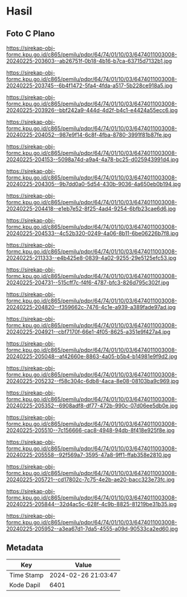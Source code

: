 # Hasil

## Foto C Plano

https://sirekap-obj-formc.kpu.go.id/c865/pemilu/pdpr/64/74/01/10/03/6474011003008-20240225-203603--ab26751f-0b18-4b16-b7ca-63715d7132b1.jpg

https://sirekap-obj-formc.kpu.go.id/c865/pemilu/pdpr/64/74/01/10/03/6474011003008-20240225-203745--6b4f1472-5fa4-4fda-a517-5b228ce918a5.jpg

https://sirekap-obj-formc.kpu.go.id/c865/pemilu/pdpr/64/74/01/10/03/6474011003008-20240225-203926--bbf242a9-444d-4d2f-b4c1-e4424a55ecc6.jpg

https://sirekap-obj-formc.kpu.go.id/c865/pemilu/pdpr/64/74/01/10/03/6474011003008-20240225-204052--987e9f14-6c8f-4fba-8780-3991f81b87fe.jpg

https://sirekap-obj-formc.kpu.go.id/c865/pemilu/pdpr/64/74/01/10/03/6474011003008-20240225-204153--5098a74d-a9a4-4a78-bc25-d025943991d4.jpg

https://sirekap-obj-formc.kpu.go.id/c865/pemilu/pdpr/64/74/01/10/03/6474011003008-20240225-204305--9b7dd0a0-5d54-430b-9036-4a650eb0b194.jpg

https://sirekap-obj-formc.kpu.go.id/c865/pemilu/pdpr/64/74/01/10/03/6474011003008-20240225-204418--e1eb7e52-8f25-4ad4-9254-6bfb23cae6d6.jpg

https://sirekap-obj-formc.kpu.go.id/c865/pemilu/pdpr/64/74/01/10/03/6474011003008-20240225-204533--4c52b320-0249-4a06-8b11-6be06226b7f8.jpg

https://sirekap-obj-formc.kpu.go.id/c865/pemilu/pdpr/64/74/01/10/03/6474011003008-20240225-211333--e4b425e8-0839-4a02-9255-29e5125efc53.jpg

https://sirekap-obj-formc.kpu.go.id/c865/pemilu/pdpr/64/74/01/10/03/6474011003008-20240225-204731--515cff7c-f4f6-4787-bfc3-826d795c302f.jpg

https://sirekap-obj-formc.kpu.go.id/c865/pemilu/pdpr/64/74/01/10/03/6474011003008-20240225-204820--f359662c-7476-4c1e-a939-a389fade97ad.jpg

https://sirekap-obj-formc.kpu.go.id/c865/pemilu/pdpr/64/74/01/10/03/6474011003008-20240225-204921--cbf7170f-66e1-4f05-8625-a351e9f427a4.jpg

https://sirekap-obj-formc.kpu.go.id/c865/pemilu/pdpr/64/74/01/10/03/6474011003008-20240225-205048--af42660e-8863-4a05-b5b4-b14981e9f9d2.jpg

https://sirekap-obj-formc.kpu.go.id/c865/pemilu/pdpr/64/74/01/10/03/6474011003008-20240225-205232--f58c304c-6db8-4aca-8e08-08103ba9c969.jpg

https://sirekap-obj-formc.kpu.go.id/c865/pemilu/pdpr/64/74/01/10/03/6474011003008-20240225-205352--6908adf8-df77-472b-990c-07d06ee5db0e.jpg

https://sirekap-obj-formc.kpu.go.id/c865/pemilu/pdpr/64/74/01/10/03/6474011003008-20240225-205510--7c156666-cac8-4948-94db-8f418e925f8e.jpg

https://sirekap-obj-formc.kpu.go.id/c865/pemilu/pdpr/64/74/01/10/03/6474011003008-20240225-205558--92f569a7-3595-47a8-9ff1-ffab358e2810.jpg

https://sirekap-obj-formc.kpu.go.id/c865/pemilu/pdpr/64/74/01/10/03/6474011003008-20240225-205721--cd17802c-7c75-4e2b-ae20-bacc323e73fc.jpg

https://sirekap-obj-formc.kpu.go.id/c865/pemilu/pdpr/64/74/01/10/03/6474011003008-20240225-205844--32d4ac5c-628f-4c9b-8825-81219be31b35.jpg

https://sirekap-obj-formc.kpu.go.id/c865/pemilu/pdpr/64/74/01/10/03/6474011003008-20240225-205952--a3ea67d1-7da5-4555-a09d-90533ca2ed60.jpg


## Metadata

| Key        | Value               |
| ---------- | ------------------- |
| Time Stamp | 2024-02-26 21:03:47 |
| Kode Dapil | 6401                |



